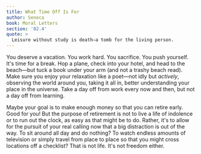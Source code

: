 ```yaml
---
title: What Time Off Is For
author: Seneca
book: Moral Letters
section: '82.4'
quote: >
  Leisure without study is death—a tomb for the living person.
---
```


You deserve a vacation. You work hard. You sacrifice. You push yourself. It's time for a break. Hop a plane, check into your hotel, and head to the beach—but tuck a book under your arm (and not a trashy beach read). Make sure you enjoy your relaxation like a poet—not idly but _actively_, observing the world around you, taking it all in, better understanding your place in the universe. Take a day off from work every now and then, but not a day off from learning.

Maybe your goal is to make enough money so that you can retire early. Good for you! But the purpose of retirement is not to live a life of indolence or to run out the clock, as easy as that might be to do. Rather, it's to allow for the pursuit of your real calling now that a big distraction is out of the way. To sit around all day and do nothing? To watch endless amounts of television or simply travel from place to place so that you might cross locations off a checklist? That is not life. It's not freedom either.
